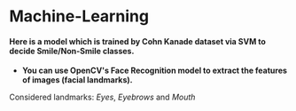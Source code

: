 # Machine-Learning

#### Here is a model which is trained by Cohn Kanade dataset via SVM to decide Smile/Non-Smile classes.

* **You can use OpenCV's Face Recognition model to extract the features of images (facial landmarks).**

Considered landmarks: *Eyes*, *Eyebrows* and *Mouth*
